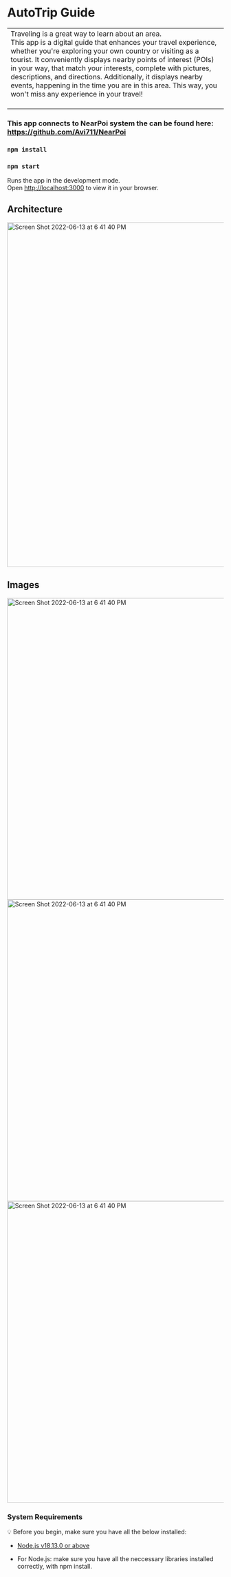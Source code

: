 # AutoTrip Guide
<table>
<tr>
<td>
Traveling is a great way to learn about an area.  <br />
This app is a digital guide that enhances your travel experience, whether you're exploring your own country or visiting as a tourist.
It conveniently displays nearby points of interest (POIs) in your way, that match your interests, complete with pictures, descriptions, and directions.
Additionally, it displays nearby events, happening in the time you are in this area.
This way, you won't miss any experience in your travel!
   <br />
   <br />
</td>
</tr>
</table>

### This app connects to NearPoi system the can be found here: https://github.com/Avi711/NearPoi

### `npm install`
### `npm start`

Runs the app in the development mode.\
Open [http://localhost:3000](http://localhost:3000) to view it in your browser.


## Architecture
<img width="800" alt="Screen Shot 2022-06-13 at 6 41 40 PM" src="https://github.com/Avi711/NearPoi/assets/92336875/b7d15578-8af5-437b-b743-aec5107b397e">

## Images
<img width="700" alt="Screen Shot 2022-06-13 at 6 41 40 PM" src="https://github.com/Avi711/NearPoi-App/assets/92336875/72c9df29-f29e-498e-9803-e50ac5f90254">
<img width="700" alt="Screen Shot 2022-06-13 at 6 41 40 PM" src="https://github.com/Avi711/NearPoi-App/assets/92336875/3fede319-a2b7-48ba-b671-4ed205fc9345">
<img width="700" alt="Screen Shot 2022-06-13 at 6 41 40 PM" src="https://github.com/Avi711/NearPoi-App/assets/92336875/0b72b405-6bc5-4309-92e3-b36d34131bd1">



### System Requirements

:bulb: Before you begin, make sure you have all the below installed:

- [Node.js v18.13.0 or above](https://nodejs.org/en/download/)
* For Node.js: make sure you have all the neccessary libraries installed correctly, with npm install.
